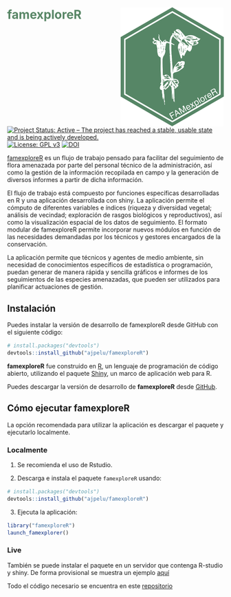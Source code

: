 
<!-- README.md is generated from README.Rmd. Please edit that file -->

# <span style="color:#588666">famexploreR</span> <img src="man/figures/logo_famexplorer.png" align="right" width="240"/>

<!-- badges: start -->

[![Project Status: Active – The project has reached a stable, usable
state and is being actively
developed.](https://www.repostatus.org/badges/latest/active.svg)](https://www.repostatus.org/#active)
[![License: GPL
v3](https://img.shields.io/badge/License-GPLv3-blue.svg)](https://www.gnu.org/licenses/gpl-3.0)
[![DOI](https://zenodo.org/badge/687428478.svg)](https://doi.org/10.5281/zenodo.13952463)
<!-- badges: end -->

[famexploreR](https://ajpelu.github.io/famexploreR/) es un flujo de
trabajo pensado para facilitar del seguimiento de flora amenazada por
parte del personal técnico de la administración, así como la gestión de
la información recopilada en campo y la generación de diversos informes
a partir de dicha información.

El flujo de trabajo está compuesto por funciones específicas
desarrolladas en R y una aplicación desarrollada con shiny. La
aplicación permite el cómputo de diferentes variables e índices (riqueza
y diversidad vegetal; análisis de vecindad; exploración de rasgos
biológicos y reproductivos), así como la visualización espacial de los
datos de seguimiento. El formato modular de famexploreR permite
incorporar nuevos módulos en función de las necesidades demandadas por
los técnicos y gestores encargados de la conservación.

La aplicación permite que técnicos y agentes de medio ambiente, sin
necesidad de conocimientos específicos de estadística o programación,
puedan generar de manera rápida y sencilla gráficos e informes de los
seguimientos de las especies amenazadas, que pueden ser utilizados para
planificar actuaciones de gestión.

## Instalación

Puedes instalar la versión de desarrollo de famexploreR desde GitHub con
el siguiente código:

``` r
# install.packages("devtools")
devtools::install_github("ajpelu/famexploreR")
```

**famexploreR** fue construido en [R](https://www.r-project.org), un
lenguaje de programación de código abierto, utilizando el paquete
[Shiny](https://shiny.rstudio.com), un marco de aplicación web para R.

Puedes descargar la versión de desarrollo de **famexploreR** desde
[GitHub](https://github.com/ajpelu/famexploreR).

## Cómo ejecutar famexploreR

La opción recomendada para utilizar la aplicación es descargar el
paquete y ejecutarlo localmente.

### Localmente

1.  Se recomienda el uso de Rstudio.

2.  Descarga e instala el paquete `famexploreR` usando:

``` r
# install.packages("devtools")
devtools::install_github("ajpelu/famexploreR")
```

3.  Ejecuta la aplicación:

``` r
library("famexploreR")
launch_famexplorer()
```

### Live

También se puede instalar el paquete en un servidor que contenga
R-studio y shiny. De forma provisional se muestra un ejemplo
[aquí](http://vlab.iecolab.es/ajpelu/famexploreR/)

Todo el código necesario se encuentra en este
[repositorio](https://github.com/ajpelu/famexploreR)
